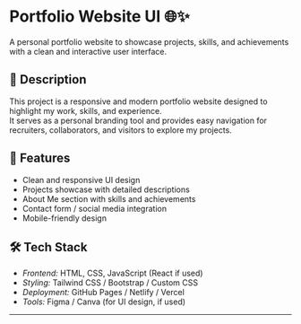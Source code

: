 # Portfolio Website UI 🌐✨  

A personal portfolio website to showcase projects, skills, and achievements with a clean and interactive user interface.  



## 📖 Description  
This project is a responsive and modern portfolio website designed to highlight my work, skills, and experience.  
It serves as a personal branding tool and provides easy navigation for recruiters, collaborators, and visitors to explore my projects.  



## 🚀 Features  
- Clean and responsive UI design  
- Projects showcase with detailed descriptions  
- About Me section with skills and achievements  
- Contact form / social media integration  
- Mobile-friendly design  



## 🛠 Tech Stack  
- *Frontend:* HTML, CSS, JavaScript (React if used)  
- *Styling:* Tailwind CSS / Bootstrap / Custom CSS  
- *Deployment:* GitHub Pages / Netlify / Vercel  
- *Tools:* Figma / Canva (for UI design, if used)  

---
